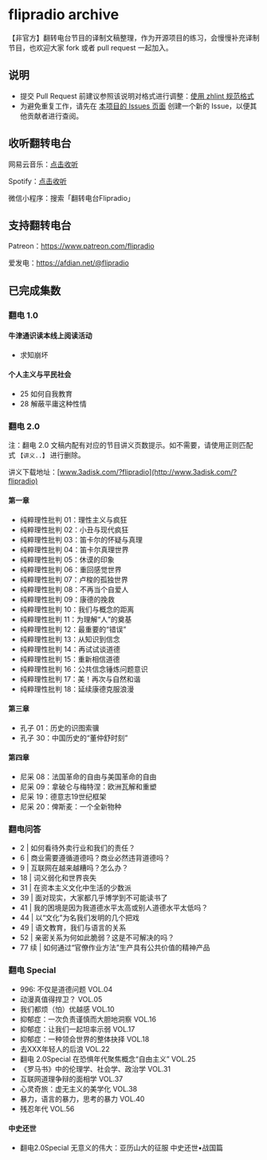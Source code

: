 # flipradio archive
【非官方】翻转电台节目的译制文稿整理，作为开源项目的练习，会慢慢补充译制节目，也欢迎大家 fork 或者 pull request 一起加入。

## 说明

- 提交 Pull Request 前建议参照该说明对格式进行调整：[使用 zhlint 规范格式](https://github.com/salvatore-w/flipradio.archive/wiki/%E4%BD%BF%E7%94%A8-zhlint-%E8%A7%84%E8%8C%83%E6%A0%BC%E5%BC%8F)
- 为避免重复工作，请先在 [本项目的 Issues 页面](https://github.com/salvatore-w/flipradio.archive/issues) 创建一个新的 Issue，以便其他贡献者进行查阅。

## 收听翻转电台

网易云音乐：[点击收听](https://music.163.com/#/djradio?id=349379092)

Spotify：[点击收听](https://open.spotify.com/show/6O2YwvuGpP2y17SpC8MM5s?si=8vmizJG5TiiyGp777xxftg)

微信小程序：搜索「翻转电台Flipradio」

## 支持翻转电台

Patreon：https://www.patreon.com/flipradio

爱发电：https://afdian.net/@flipradio

## 已完成集数

### 翻电 1.0

#### 牛津通识读本线上阅读活动

- 求知崩坏

#### 个人主义与平民社会

- 25 如何自我教育
- 28 解蔽平庸这种性情

### 翻电 2.0

注：翻电 2.0 文稿内配有对应的节目讲义页数提示。如不需要，请使用正则匹配式 `【讲义..】` 进行删除。

讲义下载地址：[www.3adisk.com/?flipradio](http://www.3adisk.com/?flipradio)

#### 第一章

- 纯粹理性批判 01：理性主义与疯狂
- 纯粹理性批判 02：小丑与现代疯狂
- 纯粹理性批判 03：笛卡尔的怀疑与真理
- 纯粹理性批判 04：笛卡尔真理世界
- 纯粹理性批判 05：休谟的印象
- 纯粹理性批判 06：重回感觉世界
- 纯粹理性批判 07：卢梭的孤独世界
- 纯粹理性批判 08：不再当个自爱人
- 纯粹理性批判 09：康德的挽救
- 纯粹理性批判 10：我们与概念的距离
- 纯粹理性批判 11：为理解“人”的奠基
- 纯粹理性批判 12：最重要的“错误”
- 纯粹理性批判 13：从知识到信念
- 纯粹理性批判 14：再试试谈道德
- 纯粹理性批判 15：重新相信道德
- 纯粹理性批判 16：公共信念锤炼问题意识
- 纯粹理性批判 17：美！再次与自然和谐
- 纯粹理性批判 18：延续康德克服浪漫

#### 第三章

- 孔子 01：历史的识图索骥
- 孔子 30：中国历史的“董仲舒时刻”

#### 第四章

- 尼采 08：法国革命的自由与美国革命的自由
- 尼采 09：拿破仑与梅特涅：欧洲瓦解和重塑
- 尼采 19：德意志19世纪框架
- 尼采 20：俾斯麦：一个全新物种

### 翻电问答

- 2 | 如何看待外卖行业和我们的责任？
- 6 | 商业需要遵循道德吗？商业必然违背道德吗？
- 9 | 互联网在越来越糟吗？怎么办？
- 18 | 词义弱化和世界丧失
- 31 | 在资本主义文化中生活的少数派
- 39 | 面对现实，大家都几乎博学到不可能读书了
- 41 | 我的困境是因为我道德水平太高或别人道德水平太低吗？
- 44 | 以“文化”为名我们发明的几个把戏
- 49 | 语文教育，我们与语言的关系
- 52 | 亲密关系为何如此脆弱？这是不可解决的吗？
- 77 续 | 如何通过“官僚作业方法”生产具有公共价值的精神产品

### 翻电 Special

- 996: 不仅是道德问题 VOL.04
- 动漫真值得捍卫？ VOL.05
- 我们都烦（怕）优越感 VOL.10
- 抑郁症：一次负责谨慎而大胆地洞察 VOL.16
- 抑郁症：让我们一起坦率示弱 VOL.17
- 抑郁症：一种领会世界的整体抉择 VOL.18
- 去XXX年轻人的后浪 VOL.22
- 翻电 2.0Special 在恐惧年代聚焦概念“自由主义” VOL.25
- 《罗马书》中的伦理学、社会学、政治学 VOL.31
- 互联网道理争辩的面相学 VOL.37
- 心灵奇旅：虚无主义的美学化 VOL.38
- 暴力，语言的暴力，思考的暴力 VOL.40
- 残忍年代 VOL.56

#### 中史还世

- 翻电2.0Special 无意义的伟大：亚历山大的征服 中史还世•战国篇
